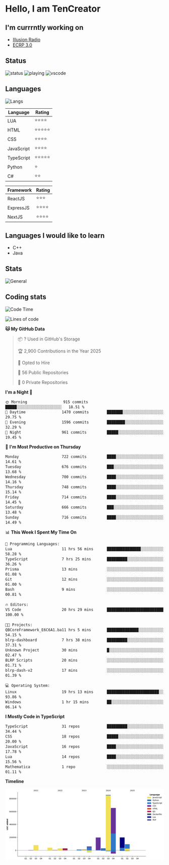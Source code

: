 # Hello, I am TenCreator

## I'm currrntly working on
- [Illusion Radio](https://illusionradio.co.uk/)
- [ECRP 3.0](http://github.com/Emerald-Coast-Roleplay/)

## Status
![status](https://api.statusbadges.me/badge/status/518334475038359555?simple=true&style=for-the-badge)
![playing](https://api.statusbadges.me/badge/playing/518334475038359555?style=for-the-badge)
![vscode](https://api.statusbadges.me/badge/vscode/518334475038359555?style=for-the-badge)

## Languages
![Langs](https://github-readme-stats.vercel.app/api/top-langs/?username=tencreator&layout=compact&theme=radical)


|Language|Rating|
|--------|------|
|LUA|⭐️⭐️⭐️⭐️|
|HTML|⭐️⭐️⭐️⭐️⭐️|
|CSS|⭐️⭐️⭐️⭐️|
|JavaScript|⭐️⭐️⭐️⭐️|
|TypeScript|⭐️⭐️⭐️⭐️⭐️|
|Python|⭐️|
|C#|⭐️⭐️ |

|Framework|Rating|
|--------|------|
|ReactJS|⭐️⭐️⭐|
|ExpressJS|⭐️⭐️⭐️⭐️|
|NextJS|⭐️⭐️⭐⭐️|

## Languages I would like to learn
- C++
- Java

## Stats
![General](https://github-readme-stats.vercel.app/api?username=tencreator&show_icons=true&theme=radical)

## Coding stats

<!--START_SECTION:waka-->
![Code Time](http://img.shields.io/badge/Code%20Time-578%20hrs%2020%20mins-blue)

![Lines of code](https://img.shields.io/badge/From%20Hello%20World%20I%27ve%20Written-2.3%20million%20lines%20of%20code-blue)

**🐱 My GitHub Data** 

> 📦 ? Used in GitHub's Storage 
 > 
> 🏆 2,900 Contributions in the Year 2025
 > 
> 💼 Opted to Hire
 > 
> 📜 56 Public Repositories 
 > 
> 🔑 0 Private Repositories 
 > 
**I'm a Night 🦉** 

```text
🌞 Morning                915 commits         █████░░░░░░░░░░░░░░░░░░░░   18.51 % 
🌆 Daytime                1470 commits        ███████░░░░░░░░░░░░░░░░░░   29.75 % 
🌃 Evening                1596 commits        ████████░░░░░░░░░░░░░░░░░   32.29 % 
🌙 Night                  961 commits         █████░░░░░░░░░░░░░░░░░░░░   19.45 % 
```
📅 **I'm Most Productive on Thursday** 

```text
Monday                   722 commits         ████░░░░░░░░░░░░░░░░░░░░░   14.61 % 
Tuesday                  676 commits         ███░░░░░░░░░░░░░░░░░░░░░░   13.68 % 
Wednesday                700 commits         ████░░░░░░░░░░░░░░░░░░░░░   14.16 % 
Thursday                 748 commits         ████░░░░░░░░░░░░░░░░░░░░░   15.14 % 
Friday                   714 commits         ████░░░░░░░░░░░░░░░░░░░░░   14.45 % 
Saturday                 666 commits         ███░░░░░░░░░░░░░░░░░░░░░░   13.48 % 
Sunday                   716 commits         ████░░░░░░░░░░░░░░░░░░░░░   14.49 % 
```


📊 **This Week I Spent My Time On** 

```text
💬 Programming Languages: 
Lua                      11 hrs 56 mins      ███████████████░░░░░░░░░░   58.28 % 
TypeScript               7 hrs 25 mins       █████████░░░░░░░░░░░░░░░░   36.26 % 
Prisma                   13 mins             ░░░░░░░░░░░░░░░░░░░░░░░░░   01.08 % 
Git                      12 mins             ░░░░░░░░░░░░░░░░░░░░░░░░░   01.00 % 
Bash                     9 mins              ░░░░░░░░░░░░░░░░░░░░░░░░░   00.81 % 

🔥 Editors: 
VS Code                  20 hrs 29 mins      █████████████████████████   100.00 % 

🐱‍💻 Projects: 
QBCoreFramework_E6C6A1.ba11 hrs 5 mins       ██████████████░░░░░░░░░░░   54.15 % 
blrp-dashboard           7 hrs 38 mins       █████████░░░░░░░░░░░░░░░░   37.31 % 
Unknown Project          30 mins             █░░░░░░░░░░░░░░░░░░░░░░░░   02.47 % 
BLRP Scripts             20 mins             ░░░░░░░░░░░░░░░░░░░░░░░░░   01.71 % 
blrp-dash-v2             17 mins             ░░░░░░░░░░░░░░░░░░░░░░░░░   01.39 % 

💻 Operating System: 
Linux                    19 hrs 13 mins      ███████████████████████░░   93.86 % 
Windows                  1 hr 15 mins        ██░░░░░░░░░░░░░░░░░░░░░░░   06.14 % 
```

**I Mostly Code in TypeScript** 

```text
TypeScript               31 repos            █████████░░░░░░░░░░░░░░░░   34.44 % 
CSS                      18 repos            █████░░░░░░░░░░░░░░░░░░░░   20.00 % 
JavaScript               16 repos            ████░░░░░░░░░░░░░░░░░░░░░   17.78 % 
Lua                      14 repos            ████░░░░░░░░░░░░░░░░░░░░░   15.56 % 
Mathematica              1 repo              ░░░░░░░░░░░░░░░░░░░░░░░░░   01.11 % 
```



**Timeline**

![Lines of Code chart](https://raw.githubusercontent.com/tencreator/tencreator/main/assets/bar_graph.png)


<!--END_SECTION:waka-->
